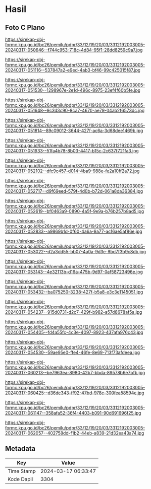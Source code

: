 # Hasil

## Foto C Plano

https://sirekap-obj-formc.kpu.go.id/bc26/pemilu/pdpr/33/12/19/20/03/3312192003005-20240317-050646--f744c953-718c-4d84-95f1-28dd8259c9a7.jpg

https://sirekap-obj-formc.kpu.go.id/bc26/pemilu/pdpr/33/12/19/20/03/3312192003005-20240317-051116--537847a2-e9ed-4ab3-bf46-99c425015f87.jpg

https://sirekap-obj-formc.kpu.go.id/bc26/pemilu/pdpr/33/12/19/20/03/3312192003005-20240317-051530--1298967e-2e1d-496c-8975-23ef4f60b5fe.jpg

https://sirekap-obj-formc.kpu.go.id/bc26/pemilu/pdpr/33/12/19/20/03/3312192003005-20240317-051648--9c3d3c90-8ca7-4670-ae79-04ab2f6573dc.jpg

https://sirekap-obj-formc.kpu.go.id/bc26/pemilu/pdpr/33/12/19/20/03/3312192003005-20240317-051814--89c09012-3644-427f-ac6a-3d68dee1469b.jpg

https://sirekap-obj-formc.kpu.go.id/bc26/pemilu/pdpr/33/12/19/20/03/3312192003005-20240317-051933--51fa4b78-8b03-4417-b15c-2c637f721fa3.jpg

https://sirekap-obj-formc.kpu.go.id/bc26/pemilu/pdpr/33/12/19/20/03/3312192003005-20240317-052102--dfc9c457-d014-4ba9-988e-fe2a10ff2a72.jpg

https://sirekap-obj-formc.kpu.go.id/bc26/pemilu/pdpr/33/12/19/20/03/3312192003005-20240317-052717--d9f69eed-579f-4d0b-b72d-061a8da36384.jpg

https://sirekap-obj-formc.kpu.go.id/bc26/pemilu/pdpr/33/12/19/20/03/3312192003005-20240317-052619--bf0463a9-0890-4a5f-9e9a-b76b257b8ad5.jpg

https://sirekap-obj-formc.kpu.go.id/bc26/pemilu/pdpr/33/12/19/20/03/3312192003005-20240317-052833--a9869b1d-0f60-4a6a-9a77-ac16ae5af86e.jpg

https://sirekap-obj-formc.kpu.go.id/bc26/pemilu/pdpr/33/12/19/20/03/3312192003005-20240317-053022--d2a3dd55-bb07-4a0a-9d3e-8bd7f3b9c8db.jpg

https://sirekap-obj-formc.kpu.go.id/bc26/pemilu/pdpr/33/12/19/20/03/3312192003005-20240317-053143--4e32113b-d16a-475b-9d97-0af58723496e.jpg

https://sirekap-obj-formc.kpu.go.id/bc26/pemilu/pdpr/33/12/19/20/03/3312192003005-20240317-053432--ba075250-3238-427f-b5a8-e3c3e1145051.jpg

https://sirekap-obj-formc.kpu.go.id/bc26/pemilu/pdpr/33/12/19/20/03/3312192003005-20240317-054237--915d0731-d2c7-429f-b982-a57d8678af5a.jpg

https://sirekap-obj-formc.kpu.go.id/bc26/pemilu/pdpr/33/12/19/20/03/3312192003005-20240317-054405--fd4a55fc-4c3e-4097-8923-437afa976c43.jpg

https://sirekap-obj-formc.kpu.go.id/bc26/pemilu/pdpr/33/12/19/20/03/3312192003005-20240317-054530--59ae95e0-ffe4-46fe-8e69-713f73afdeea.jpg

https://sirekap-obj-formc.kpu.go.id/bc26/pemilu/pdpr/33/12/19/20/03/3312192003005-20240317-060213--be7963ea-8980-42b7-bbda-89578b6e7bfb.jpg

https://sirekap-obj-formc.kpu.go.id/bc26/pemilu/pdpr/33/12/19/20/03/3312192003005-20240317-060425--d36dc343-ff92-47bd-978c-300fea58594e.jpg

https://sirekap-obj-formc.kpu.go.id/bc26/pemilu/pdpr/33/12/19/20/03/3312192003005-20240317-061147--358afa52-36f4-4403-b091-90d691696f25.jpg

https://sirekap-obj-formc.kpu.go.id/bc26/pemilu/pdpr/33/12/19/20/03/3312192003005-20240317-062057--402758dd-f1b2-44eb-a839-21d32ea43a74.jpg


## Metadata

| Key        | Value               |
| ---------- | ------------------- |
| Time Stamp | 2024-03-17 06:33:47 |
| Kode Dapil | 3304                |



